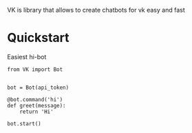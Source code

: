 VK is library that allows to create chatbots for vk easy and fast

# Quickstart

Easiest hi-bot

    from VK import Bot


    bot = Bot(api_token)

    @bot.command('hi')
    def greet(message):
        return 'Hi'
    
    bot.start()
